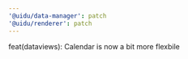 ```yaml
---
'@uidu/data-manager': patch
'@uidu/renderer': patch
---
```


feat(dataviews): Calendar is now a bit more flexbile
